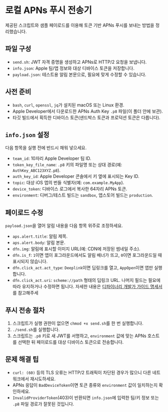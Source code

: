 # 로컬 APNs 푸시 전송기

제공된 스크립트와 샘플 페이로드를 이용해 토큰 기반 APNs 푸시를 보내는 방법을 정리했습니다.

## 파일 구성
- `send.sh`: JWT 자격 증명을 생성하고 APNs로 HTTP/2 요청을 보냅니다.
- `info.json`: Apple 팀/앱 정보와 대상 디바이스 토큰을 저장합니다.
- `payload.json`: 테스트용 알림 본문으로, 필요에 맞게 수정할 수 있습니다.

## 사전 준비
- `bash`, `curl`, `openssl`, `jq`가 설치된 macOS 또는 Linux 환경.
- Apple Developer에서 다운로드한 APNs Auth Key `.p8` 파일(이 폴더 안에 보관).
- 타깃 빌드에서 획득한 디바이스 토큰(샌드박스 토큰과 프로덕션 토큰은 다릅니다).

## `info.json` 설정
다음 항목을 실행 전에 반드시 채워 넣으세요.
- `team_id`: 10자리 Apple Developer 팀 ID.
- `token_key_file_name`: `.p8` 키의 파일명 또는 상대 경로(예: `AuthKey_ABC123XYZ.p8`).
- `auth_key_id`: Apple Developer 콘솔에서 키 옆에 표시되는 Key ID.
- `topic`: 대상 iOS 앱의 번들 식별자(예: `com.example.MyApp`).
- `device_token`: 디바이스 로그에서 복사한 64자리 APNs 토큰.
- `environment`: 디버그/테스트 빌드는 `sandbox`, 앱스토어 빌드는 `production`.

## 페이로드 수정
`payload.json`을 열어 알림 내용을 다음 항목 위주로 조정하세요.
- `aps.alert.title`: 알림 제목.
- `aps.alert.body`: 알림 본문.
- `dfn.img`: 알림에 표시할 이미지 URL(예: CDN에 저장된 썸네일 주소).
- `dfn.is_f`: `1`이면 앱이 포그라운드에서도 알림 배너가 뜨고, `0`이면 포그라운드일 때 표시되지 않습니다.
- `dfn.click_act.act_type`: `Deeplink`이면 딥링크를 열고, `AppOpen`이면 앱만 실행합니다.
- `dfn.click_act.uri`: `scheme://path` 형태의 딥링크 URL.
나머지 필드는 필요에 따라 유지하거나 수정하면 됩니다. 자세한 내용은 [디파이너리 개발가 가이드 명세서](https://docs.dfinery.ai/developer-guide/common/specification/ios-push-payload)를 참고해주세

## 푸시 전송 절차
1. 스크립트가 실행 권한이 없으면 `chmod +x send.sh`를 한 번 실행합니다.
2. `./send.sh`를 실행합니다.
3. 스크립트는 `.p8` 키로 새 JWT를 서명하고, `environment` 값에 맞는 APNs 호스트를 선택한 뒤 페이로드를 대상 디바이스 토큰으로 전송합니다.

## 문제 해결 팁
- `curl: (60)` 등의 TLS 오류는 HTTP/2 트래픽이 차단된 경우가 많으니 다른 네트워크에서 재시도하세요.
- APNs 응답이 `BadDeviceToken`이면 토큰 종류와 `environment` 값이 일치하는지 확인하세요.
- `InvalidProviderToken`(403)이 반환되면 `info.json`에 입력한 팀/키 정보 또는 `.p8` 파일 경로가 잘못된 것입니다.
